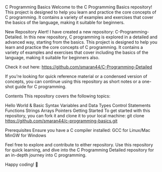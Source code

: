 C Programming Basics
Welcome to the C Programming Basics repository! This project is designed to help you learn and practice the core concepts of C programming. It contains a variety of examples and exercises that cover the basics of the language, making it suitable for beginners.

New Repository Alert!
I have created a new repository: C-Programming-Detailed.
In this new repository, C programming is explored in a detailed and advanced way, starting from the basics.
This project is designed to help you learn and practice the core concepts of C programming. It contains a variety of examples and exercises that cover including the basics of the language, making it suitable for beginners also.

Check it out here: https://github.com/smaran44/C-Programming-Detailed


If you're looking for quick reference material or a condensed version of concepts, you can continue using this repository as short notes or a one-shot guide for C programming.

Contents
This repository covers the following topics:

Hello World & Basic Syntax
Variables and Data Types
Control Statements
Functions
Strings
Arrays
Pointers
Getting Started
To get started with this repository, you can fork it and clone it to your local machine:
git clone https://github.com/smaran44/c-programming-basics.git

Prerequisites
Ensure you have a C compiler installed:
GCC for Linux/Mac
MinGW for Windows

Feel free to explore and contribute to either repository. Use this repository for quick learning, and dive into the C Programming Detailed repository for an in-depth journey into C programming.

Happy coding! 🎉
